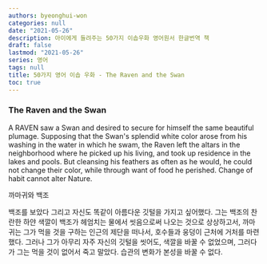 ```yaml
---
authors: byeonghui-won
categories: null
date: "2021-05-26"
description: 아이에게 들려주는 50가지 이솝우화 영어원서 한글번역 책
draft: false
lastmod: "2021-05-26"
series: 영어
tags: null
title: 50가지 영어 이솝 우화 - The Raven and the Swan
toc: true
---
```



### The Raven and the Swan

   
A RAVEN saw a Swan and desired to secure for himself the same beautiful plumage. Supposing that the Swan's splendid white color arose from his washing in the water in which he swam, the Raven left the altars in the neighborhood where he picked up his living, and took up residence in the lakes and pools. But cleansing his feathers as often as he would, he could not change their color, while through want of food he perished. Change of habit cannot alter Nature.


까마귀와 백조

   
 백조를 보았다 그리고 자신도 똑같이 아름다운 깃털을 가지고 싶어했다. 그는 백조의 찬란한 하얀 색깔이 백조가 헤엄치는 물에서 씻음으로써 나오는 것으로 상상하고서, 까마귀는 그가 먹을 것을 구하는 인근의 제단을 떠나서, 호수들과 웅덩이 근처에 거처를 마련했다. 그러나 그가 아무리 자주 자신의 깃털을 씻어도, 색깔을 바꿀 수 없었으며, 그러다가 그는 먹을 것이 없어서 죽고 말았다. 습관의 변화가 본성을 바꿀 수 없다.

　
